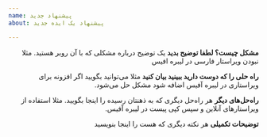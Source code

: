 ```yaml
---
name: پیشنهاد جدید
about: پیشنهاد یک ایده جدید

---
```


<div dir=rtl>

**مشکل چیست؟ لطفا توضیح بدید**
یک توضیح درباره مشکلی که با آن روبر هستید. مثلا نبودن ویراستار فارسی در لیبره افیس

**راه حلی را که دوست دارید ببینید بیان کنید**
مثلا می‌توانید بگویید اگر افزونه برای ویراستاری در لیبره آفیس اضافه شود مشکل حل می‌شود.

**راه‌حل‌های دیگر**
هر راه‌حل دیگری که به ذهنتان رسیده را اینجا بگویید. مثلا استفاده از ویراستارهای آنلاین و سپس کپی پیست در لیبره آفیس.

**توضیحات تکمیلی**
هر نکته دیگری که هست را اینجا بنویسید
